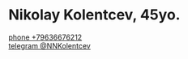 # Nikolay Kolentcev, 45yo. 

[phone +79636676212](!tel:+79636676212)  
[telegram @NNKolentcev](!https:\t.me\@NNKolentcev) 
